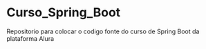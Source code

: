 # Curso_Spring_Boot

Repositorio para colocar o codigo fonte do curso de Spring Boot da plataforma Alura

